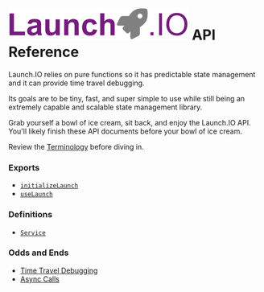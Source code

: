 # ![Launch.IO Logo](../../logo/logo-small.png) API Reference

Launch.IO relies on pure functions so it has predictable state management and it can provide time travel debugging.

Its goals are to be tiny, fast, and super simple to use while still being an extremely capable and scalable state management library.

Grab yourself a bowl of ice cream, sit back, and enjoy the Launch.IO API. You'll likely finish these API documents before your bowl of ice cream.

Review the [Terminology](./terminology.md) before diving in.

### Exports

- [`initializeLaunch`](./initializeLaunch.md)
- [`useLaunch`](./useLaunch.md)

### Definitions

- [`Service`](./service.md)

### Odds and Ends

- [Time Travel Debugging](./timeTravelDebugging.md)
- [Async Calls](./asyncExample.md)
